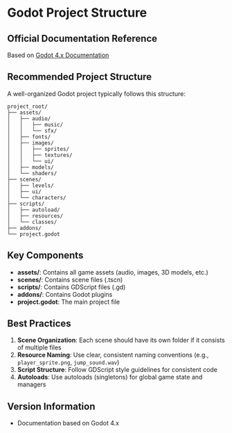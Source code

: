 # Godot Project Structure

## Official Documentation Reference
Based on [Godot 4.x Documentation](https://docs.godotengine.org/)

## Recommended Project Structure

A well-organized Godot project typically follows this structure:

```
project_root/
├── assets/
│   ├── audio/
│   │   ├── music/
│   │   └── sfx/
│   ├── fonts/
│   ├── images/
│   │   ├── sprites/
│   │   ├── textures/
│   │   └── ui/
│   ├── models/
│   └── shaders/
├── scenes/
│   ├── levels/
│   ├── ui/
│   └── characters/
├── scripts/
│   ├── autoload/
│   ├── resources/
│   └── classes/
├── addons/
└── project.godot
```

## Key Components

- **assets/**: Contains all game assets (audio, images, 3D models, etc.)
- **scenes/**: Contains scene files (.tscn)
- **scripts/**: Contains GDScript files (.gd)
- **addons/**: Contains Godot plugins
- **project.godot**: The main project file

## Best Practices

1. **Scene Organization**: Each scene should have its own folder if it consists of multiple files
2. **Resource Naming**: Use clear, consistent naming conventions (e.g., `player_sprite.png`, `jump_sound.wav`)
3. **Script Structure**: Follow GDScript style guidelines for consistent code
4. **Autoloads**: Use autoloads (singletons) for global game state and managers

## Version Information
- Documentation based on Godot 4.x
